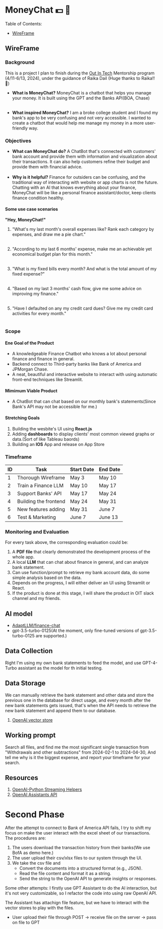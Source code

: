 # MoneyChat 💵 🤖️

Table of Contents:
- [WireFrame](#WireFrame)

## WireFrame
### Background
This is a project I plan to finish during the [Out In Tech](https://outintech.com/) Mentorship program (4/11-6/13, 2024), under the guidance of Raika Dail (Huge thanks to Raika!! 🥰)

- **What is MoneyChat?**
MoneyChat is a chatbot that helps you manage your money. It is built using the GPT and the Banks API(BOA, Chase) <br><br>

- **What inspired MoneyChat?**
I am a broke college student and I found my bank's app to be very confusing and not very accessible. I wanted to create a chatbot that would help me manage my money in a more user-friendly way.

### Objectives
- **What can MoneyChat do?**
A ChatBot that's connected with customers' bank account and provide them with information and visualization about their transactions. It can also help customers refine their budget and provide them with financial advice.
<br><br>
- **Why is it helpful?**
Finance for outsiders can be confusing, and the traditional way of interacting with website or app charts is not the future. Chatting with an AI that knows everything about your finance, MoneyChat will be like a personal finance assistant/doctor, keep clients finance condition healthy.

#### Some use case scenarios
**"Hey, MoneyChat!"**

1. "What's my last month's overall expenses like? Rank each category by expenses, and draw me a pie chart."<br><br>

2. "According to my last 6 months' expense, make me an achievable yet economical budget plan for this month."<br><br>

3. "What is my fixed bills every month? And what is the total amount of my fixed expense?"<br><br>

4. "Based on my last 3 months' cash flow, give me some advice on improving my finance."<br><br>

5. "Have I defaulted on any my credit card dues? Give me my credit card activities for every month."<br><br>

### Scope 
#### Ene Goal of the Product
- A knowledgeable Finance Chatbot who knows a lot about personal finance and finance in general.
- Backend connect to Third-party banks like Bank of America and JPMorgan Chase.
- A neat, beautiful and interactive website to interact with using automatic front-end techniques like Streamlit.

#### Mimimum Viable Product
- A ChatBot that can chat based on our monthly bank's statements(Since Bank's API may not be accessible for me.)

#### Stretching Goals
1. Building the wesbite's UI using **React.js**
2. Adding **dashboards** to display clients' most common viewed graphs or data.(Sort of like Tableau baords)
3. Building an **IOS** App and release on App Store

### Timeframe
| ID | Task | Start Date | End Date |
| -- | ---- | -----------| ---------|
| 1 | Thorough Wireframe    | May 3  | May 10 |
| 2 | Train a Finance LLM   | May 10 | May 17 |
| 3 | Support Banks' API    | May 17 | May 24 |
| 4 | Building the frontend | May 24 | May 31 |
| 5 | New features adding   | May 31 | June 7 | 
| 6 | Test & Marketing      | June 7 | June 13|

### Monitoring and Evaluation
For every task above, the corresponding evaluation could be:
1. A **PDF file** that clearly demonstrated the development process of the whole app.
2. A local **LLM** that can chat about finance in general, and can analyze bank statement.
3. Can use function/prompt to retrieve my bank account data, do some simple analysis based on the data.
4. Depends on the progress, I will either deliver an UI using Streamlit or React.
5. If the product is done at this stage, I will share the product in OIT slack channel and my friends.

## AI model
- [AdaptLLM/finance-chat](https://huggingface.co/AdaptLLM/finance-chat)
- gpt-3.5-turbo-0125(At the moment, only fine-tuned versions of gpt-3.5-turbo-0125 are supported.)

## Data Collection
Right I'm using my own bank statements to feed the model, and use GPT-4-Turbo assistant as the model for th initial testing. 

## Data Storage
We can manually retrieve the bank statement and other data and store the previous one in the database for direct usage, and every month after the new bank statements gets issued, that's when the API needs to retrieve the new bank statement and append them to our database.
1. [OpenAI vector store](https://platform.openai.com/docs/assistants/tools/file-search/creating-vector-stores-and-adding-files)

## Working prompt
Search all files, and find me the most significant single transaction from "Withdrawals and other subtractions" 
        from 2024-02-1 to 2024-04-30,
        And tell me why is it the biggest expense, and report your timeframe for your search.

## Resources
1. [OpenAI-Python Streaming Helpers](https://github.com/openai/openai-python/blob/main/helpers.md)
2. [OpenAI Assistants API](https://platform.openai.com/docs/assistants/overview?lang=python)

# Second Phase
After the attempt to connect to Bank of America API fails, I try to shift my focus on make the user interact with the excel sheet of our transactions. The procedures are:
1. The users download the transaction history from their banks(We use BofA as demo here.)
2. The user upload their csv/xlsx files to our system through the UI.
3. We take the csv file and 
   - Convert the documents into a structured format (e.g., JSON).
   - Read the file content and format it as a string.
   - Send the string to the OpenAI API to generate insights or responses.

Some other attempts:
I firstly use GPT Assistant to do the AI interaction, but it's not very customizable, so I refactor the code into using raw OpenAI API.

The Assistant has attachign file feature, but we have to interact with the vector stores to play with the files.

- User upload their file through POST -> receive file on the server -> pass on file to GPT